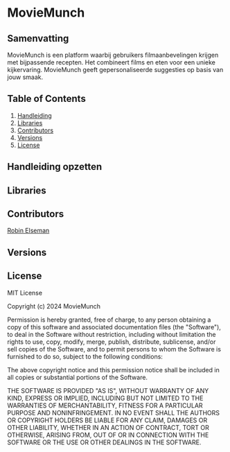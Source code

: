 # MovieMunch

## Samenvatting
MovieMunch is een platform waarbij gebruikers filmaanbevelingen krijgen met bijpassende recepten. Het combineert films en eten voor een unieke kijkervaring. MovieMunch geeft gepersonaliseerde suggesties op basis van jouw smaak.

## Table of Contents
1. [Handleiding](#handleiding)
2. [Libraries](#libraries)
3. [Contributors](#contributors)
4. [Versions](#versions)
5. [License](#license)

## Handleiding opzetten

## Libraries

## Contributors
[Robin Elseman](https://github.com/RobinElseman)

## Versions

## License
MIT License

Copyright (c) 2024 MovieMunch

Permission is hereby granted, free of charge, to any person obtaining a copy
of this software and associated documentation files (the "Software"), to deal
in the Software without restriction, including without limitation the rights
to use, copy, modify, merge, publish, distribute, sublicense, and/or sell
copies of the Software, and to permit persons to whom the Software is
furnished to do so, subject to the following conditions:

The above copyright notice and this permission notice shall be included in all
copies or substantial portions of the Software.

THE SOFTWARE IS PROVIDED "AS IS", WITHOUT WARRANTY OF ANY KIND, EXPRESS OR
IMPLIED, INCLUDING BUT NOT LIMITED TO THE WARRANTIES OF MERCHANTABILITY,
FITNESS FOR A PARTICULAR PURPOSE AND NONINFRINGEMENT. IN NO EVENT SHALL THE
AUTHORS OR COPYRIGHT HOLDERS BE LIABLE FOR ANY CLAIM, DAMAGES OR OTHER
LIABILITY, WHETHER IN AN ACTION OF CONTRACT, TORT OR OTHERWISE, ARISING FROM,
OUT OF OR IN CONNECTION WITH THE SOFTWARE OR THE USE OR OTHER DEALINGS IN THE
SOFTWARE.


